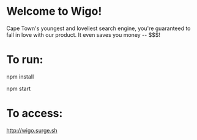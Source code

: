 # Welcome to Wigo! 

Cape Town's youngest and loveliest search engine, you're guaranteed to fall in love with our product. It even saves you money -- $$$!

# To run:

npm install

npm start

# To access:
http://wigo.surge.sh
